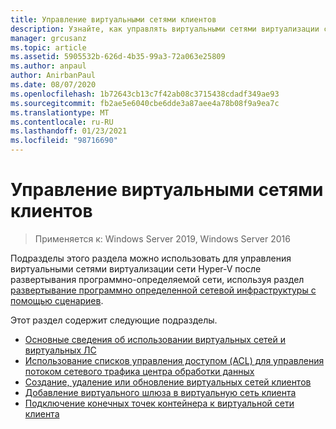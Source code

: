 ```yaml
---
title: Управление виртуальными сетями клиентов
description: Узнайте, как управлять виртуальными сетями виртуализации сети Hyper-V после развертывания программно-определяемой сети.
manager: grcusanz
ms.topic: article
ms.assetid: 5905532b-626d-4b35-99a3-72a063e25809
ms.author: anpaul
author: AnirbanPaul
ms.date: 08/07/2020
ms.openlocfilehash: 1b72643cb13c7f42ab08c3715438cdadf349ae93
ms.sourcegitcommit: fb2ae5e6040cbe6dde3a87aee4a78b08f9a9ea7c
ms.translationtype: MT
ms.contentlocale: ru-RU
ms.lasthandoff: 01/23/2021
ms.locfileid: "98716690"
---
```

# <a name="manage-tenant-virtual-networks"></a>Управление виртуальными сетями клиентов

>Применяется к: Windows Server 2019, Windows Server 2016

Подразделы этого раздела можно использовать для управления виртуальными сетями виртуализации сети Hyper-V после развертывания программно-определяемой сети, используя раздел [развертывание программно определенной сетевой инфраструктуры с помощью сценариев](../../sdn/deploy/Deploy-a-Software-Defined-Network-infrastructure-using-scripts.md).

Этот раздел содержит следующие подразделы.

- [Основные сведения об использовании виртуальных сетей и виртуальных ЛС](Understanding-Usage-of-Virtual-Networks-and-VLANs.md)
- [Использование списков управления доступом (ACL) для управления потоком сетевого трафика центра обработки данных](use-acls-for-traffic-flow.md)
- [Создание, удаление или обновление виртуальных сетей клиентов](Create,-Delete,-or-Update-Tenant-Virtual-Networks.md)
- [Добавление виртуального шлюза в виртуальную сеть клиента](Add-a-Virtual-Gateway-to-a-Tenant-Virtual-Network.md)
- [Подключение конечных точек контейнера к виртуальной сети клиента](Connect-container-endpoints-to-a-Tenant-Virtual-Network.md)


